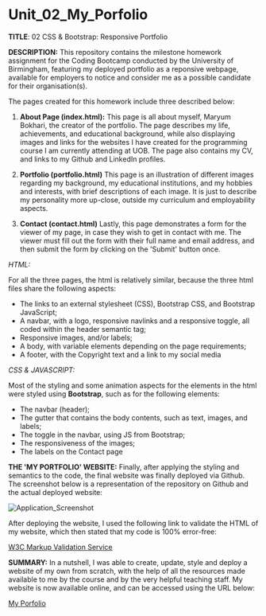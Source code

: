 # Unit_02_My_Porfolio

<b>TITLE</b>: 02 CSS & Bootstrap: Responsive Portfolio

<b>DESCRIPTION:</b>
This repository contains the milestone homework assignment for the Coding Bootcamp conducted by the University of Birmingham, featuring my deployed portfolio as a reponsive webpage, available for employers to notice and consider me as a possible candidate for their organisation(s).

The pages created for this homework include three described below:

1. <b>About Page (index.html):</b>
    This page is all about myself, Maryum Bokhari, the creator of the portfolio. The page describes my life, achievements, and educational background, while also displaying images and links for the websites I have created for the programming course I am currently attending at UOB. The page also contains my CV, and links to my Github and LinkedIn profiles.

2. <b>Portfolio (portfolio.html)</b>
    This page is an illustration of different images regarding my background, my educational institutions, and my hobbies and interests, with brief descriptions of each image. It is just to describe my personality more up-close, outside my curriculum and employability aspects.

3. <b>Contact (contact.html)</b>
    Lastly, this page demonstrates a form for the viewer of my page, in case they wish to get in contact with me. The viewer must fill out the form with their full name and email address, and then submit the form by clicking on the 'Submit' button once.

 <i>HTML:</i>
 
 For all the three pages, the html is relatively similar, because the three html files share the following aspects:

  - The links to an external stylesheet (CSS), Bootstrap CSS, and Bootstrap JavaScript;
  - A navbar, with a logo, responsive navlinks and a responsive toggle, all coded within the header semantic tag;
  - Responsive images, and/or labels;
  - A body, with variable elements depending on the page requirements;
  - A footer, with the Copyright text and a link to my social media

<i>CSS & JAVASCRIPT:</i>

Most of the styling and some animation aspects for the elements in the html were styled using <b>Bootstrap</b>, such as for the following elements:

 - The navbar (header);
 - The gutter that contains the body contents, such as text, images, and labels;
 - The toggle in the navbar, using JS from Bootstrap;
 - The responsiveness of the images;
 - The labels on the Contact page

<b>THE 'MY PORTFOLIO' WEBSITE:</b>
Finally, after applying the styling and semantics to the code, the final website was finally deployed via Github. The screenshot below is a representation of the repository on Github and the actual deployed website:

![Application_Screenshot](https://user-images.githubusercontent.com/73832871/102022360-45bb2b80-3d7e-11eb-9160-440f17ca966e.PNG)

After deploying the website, I used the following link to validate the HTML of my website, which then stated that my code is 100% error-free:

<a href = "https://validator.w3.org/" terget = "_blank">W3C Markup Validation Service</a>

<b>SUMMARY:</b>
In a nutshell, I was able to create, update, style and deploy a website of my own from scratch, with the help of all the resources made available to me by the course and by the very helpful teaching staff. My website is now available online, and can be accessed using the URL below:

<a href = "https://maryum97.github.io/Unit_02_CSS_Bootstrap/index.html" target = "_blank">My Porfolio</a>
